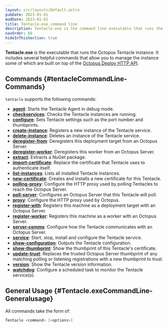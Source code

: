 ```yaml
---
layout: src/layouts/Default.astro
pubDate: 2023-01-01
modDate: 2023-01-01
title: Tentacle.exe command line
description: Tentacle.exe is the command line executable that runs the Octopus Tentacle instance.
navOrder: 60
hideInThisSection: true
---
```


**Tentacle.exe** is the executable that runs the Octopus Tentacle instance. It includes several helpful commands that allow you to manage the instance some of which are built on top of the [Octopus Deploy HTTP API](/docs/octopus-rest-api).

## Commands {#tentacleCommandLine-Commands}

`tentacle` supports the following commands:

- **[agent](/docs/octopus-rest-api/tentacle.exe-command-line/agent)**:  Starts the Tentacle Agent in debug mode.
- **[checkservices](/docs/octopus-rest-api/tentacle.exe-command-line/checkservices)**:  Checks the Tentacle instances are running.
- **[configure](/docs/octopus-rest-api/tentacle.exe-command-line/configure)**:  Sets Tentacle settings such as the port number and thumbprints.
- **[create-instance](/docs/octopus-rest-api/tentacle.exe-command-line/create-instance)**:  Registers a new instance of the Tentacle service.
- **[delete-instance](/docs/octopus-rest-api/tentacle.exe-command-line/delete-instance)**:  Deletes an instance of the Tentacle service.
- **[deregister-from](/docs/octopus-rest-api/tentacle.exe-command-line/deregister-from)**:  Deregisters this deployment target from an Octopus Server.
- **[deregister-worker](/docs/octopus-rest-api/tentacle.exe-command-line/deregister-worker)**:  Deregisters this worker from an Octopus Server.
- **[extract](/docs/octopus-rest-api/tentacle.exe-command-line/extract)**:  Extracts a NuGet package.
- **[import-certificate](/docs/octopus-rest-api/tentacle.exe-command-line/import-certificate)**:  Replace the certificate that Tentacle uses to authenticate itself.
- **[list-instances](/docs/octopus-rest-api/tentacle.exe-command-line/list-instances)**:  Lists all installed Tentacle instances.
- **[new-certificate](/docs/octopus-rest-api/tentacle.exe-command-line/new-certificate)**:  Creates and installs a new certificate for this Tentacle.
- **[polling-proxy](/docs/octopus-rest-api/tentacle.exe-command-line/polling-proxy)**:  Configure the HTTP proxy used by polling Tentacles to reach the Octopus Server.
- **[poll-server](/docs/octopus-rest-api/tentacle.exe-command-line/poll-server)**:  Configures an Octopus Server that this Tentacle will poll.
- **[proxy](/docs/octopus-rest-api/tentacle.exe-command-line/proxy)**:  Configure the HTTP proxy used by Octopus.
- **[register-with](/docs/octopus-rest-api/tentacle.exe-command-line/register-with)**:  Registers this machine as a deployment target with an Octopus Server.
- **[register-worker](/docs/octopus-rest-api/tentacle.exe-command-line/register-worker)**:  Registers this machine as a worker with an Octopus Server.
- **[server-comms](/docs/octopus-rest-api/tentacle.exe-command-line/server-comms)**:  Configure how the Tentacle communicates with an Octopus Server.
- **[service](/docs/octopus-rest-api/tentacle.exe-command-line/service)**:  Start, stop, install and configure the Tentacle service.
- **[show-configuration](/docs/octopus-rest-api/tentacle.exe-command-line/show-configuration)**:  Outputs the Tentacle configuration.
- **[show-thumbprint](/docs/octopus-rest-api/tentacle.exe-command-line/show-thumbprint)**:  Show the thumbprint of this Tentacle's certificate.
- **[update-trust](/docs/octopus-rest-api/tentacle.exe-command-line/update-trust)**:  Replaces the trusted Octopus Server thumbprint of any matching polling or listening registrations with a new thumbprint to trust.
- **[version](/docs/octopus-rest-api/tentacle.exe-command-line/version)**:  Show the Tentacle version information.
- **[watchdog](/docs/octopus-rest-api/tentacle.exe-command-line/watchdog)**:  Configure a scheduled task to monitor the Tentacle service(s).

## General Usage {#Tentacle.exeCommandLine-Generalusage}

All commands take the form of:

```powershell
Tentacle <command> [<options>]
```
